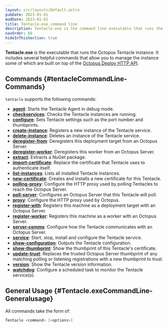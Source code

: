 ```yaml
---
layout: src/layouts/Default.astro
pubDate: 2023-01-01
modDate: 2023-01-01
title: Tentacle.exe command line
description: Tentacle.exe is the command line executable that runs the Octopus Tentacle instance.
navOrder: 60
hideInThisSection: true
---
```


**Tentacle.exe** is the executable that runs the Octopus Tentacle instance. It includes several helpful commands that allow you to manage the instance some of which are built on top of the [Octopus Deploy HTTP API](/docs/octopus-rest-api).

## Commands {#tentacleCommandLine-Commands}

`tentacle` supports the following commands:

- **[agent](/docs/octopus-rest-api/tentacle.exe-command-line/agent)**:  Starts the Tentacle Agent in debug mode.
- **[checkservices](/docs/octopus-rest-api/tentacle.exe-command-line/checkservices)**:  Checks the Tentacle instances are running.
- **[configure](/docs/octopus-rest-api/tentacle.exe-command-line/configure)**:  Sets Tentacle settings such as the port number and thumbprints.
- **[create-instance](/docs/octopus-rest-api/tentacle.exe-command-line/create-instance)**:  Registers a new instance of the Tentacle service.
- **[delete-instance](/docs/octopus-rest-api/tentacle.exe-command-line/delete-instance)**:  Deletes an instance of the Tentacle service.
- **[deregister-from](/docs/octopus-rest-api/tentacle.exe-command-line/deregister-from)**:  Deregisters this deployment target from an Octopus Server.
- **[deregister-worker](/docs/octopus-rest-api/tentacle.exe-command-line/deregister-worker)**:  Deregisters this worker from an Octopus Server.
- **[extract](/docs/octopus-rest-api/tentacle.exe-command-line/extract)**:  Extracts a NuGet package.
- **[import-certificate](/docs/octopus-rest-api/tentacle.exe-command-line/import-certificate)**:  Replace the certificate that Tentacle uses to authenticate itself.
- **[list-instances](/docs/octopus-rest-api/tentacle.exe-command-line/list-instances)**:  Lists all installed Tentacle instances.
- **[new-certificate](/docs/octopus-rest-api/tentacle.exe-command-line/new-certificate)**:  Creates and installs a new certificate for this Tentacle.
- **[polling-proxy](/docs/octopus-rest-api/tentacle.exe-command-line/polling-proxy)**:  Configure the HTTP proxy used by polling Tentacles to reach the Octopus Server.
- **[poll-server](/docs/octopus-rest-api/tentacle.exe-command-line/poll-server)**:  Configures an Octopus Server that this Tentacle will poll.
- **[proxy](/docs/octopus-rest-api/tentacle.exe-command-line/proxy)**:  Configure the HTTP proxy used by Octopus.
- **[register-with](/docs/octopus-rest-api/tentacle.exe-command-line/register-with)**:  Registers this machine as a deployment target with an Octopus Server.
- **[register-worker](/docs/octopus-rest-api/tentacle.exe-command-line/register-worker)**:  Registers this machine as a worker with an Octopus Server.
- **[server-comms](/docs/octopus-rest-api/tentacle.exe-command-line/server-comms)**:  Configure how the Tentacle communicates with an Octopus Server.
- **[service](/docs/octopus-rest-api/tentacle.exe-command-line/service)**:  Start, stop, install and configure the Tentacle service.
- **[show-configuration](/docs/octopus-rest-api/tentacle.exe-command-line/show-configuration)**:  Outputs the Tentacle configuration.
- **[show-thumbprint](/docs/octopus-rest-api/tentacle.exe-command-line/show-thumbprint)**:  Show the thumbprint of this Tentacle's certificate.
- **[update-trust](/docs/octopus-rest-api/tentacle.exe-command-line/update-trust)**:  Replaces the trusted Octopus Server thumbprint of any matching polling or listening registrations with a new thumbprint to trust.
- **[version](/docs/octopus-rest-api/tentacle.exe-command-line/version)**:  Show the Tentacle version information.
- **[watchdog](/docs/octopus-rest-api/tentacle.exe-command-line/watchdog)**:  Configure a scheduled task to monitor the Tentacle service(s).

## General Usage {#Tentacle.exeCommandLine-Generalusage}

All commands take the form of:

```powershell
Tentacle <command> [<options>]
```
